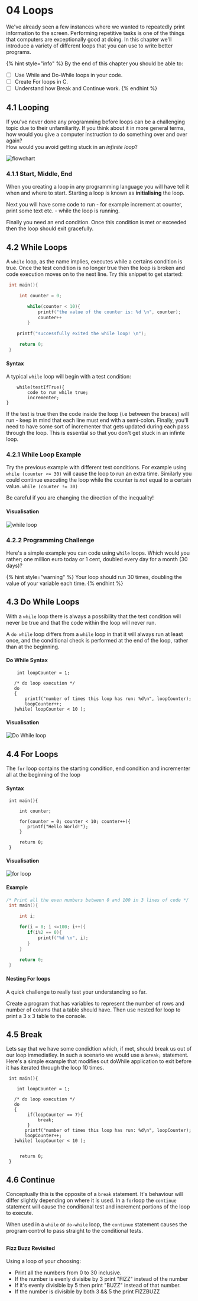 # 04 Loops

We've already seen a few instances where we wanted to repeatedly print information to the screen. Performing repetitive tasks is one of the things that computers are exceptionally good at doing. In this chapter we'll introduce a variety of different loops that you can use to write better programs.

{% hint style="info" %}
By the end of this chapter you should be able to:

* [ ] Use While and Do-While loops in your code.
* [ ] Create For loops in C.
* [ ] Understand how Break and Continue work.
{% endhint %}

## 4.1 Looping

If you've never done any programming before loops can be a challenging topic due to their unfamiliarity. If you think about it in more general terms, how would you give a computer instruction to do something over and over again?  
How would you avoid getting stuck in an _infinite loop_?

![flowchart](http://domhnallohanlon.com/cnotes/images/xkcd/flowchart.png)

### 4.1.1 Start, Middle, End

When you creating a loop in any programming language you will have tell it when and where to start. Starting a loop is known as **initialising** the loop.

Next you will have some code to run - for example increment at counter, print some text etc. - while the loop is running.

Finally you need an end condition. Once this condition is met or exceeded then the loop should exit gracefully.

## 4.2 While Loops

A `while` loop, as the name implies, executes while a certains condition is true. Once the test condition is no longer true then the loop is broken and code execution moves on to the next line. Try this snippet to get started:

```c
 int main(){

     int counter = 0;

        while(counter < 10){
            printf("the value of the counter is: %d \n", counter);
            counter++
        }

    printf("successfully exited the while loop! \n");

     return 0;
 }
```

#### Syntax

A typical `while` loop will begin with a test condition:

```text
    while(testIfTrue){
        code to run while true;
        incrementer;
}
```

If the test is true then the code inside the loop \(i.e between the braces\) will run - keep in mind that each line must end with a semi-colon. Finally, you'll need to have some sort of incrementer that gets updated during each pass through the loop. This is essential so that you don't get stuck in an infinte loop.

### 4.2.1 While Loop Example

Try the previous example with different test conditions. For example using `while (counter <= 30)` will cause the loop to run an extra time. Similarly you could continue executing the loop while the counter is _not_ equal to a certain value. `while (counter != 30)`

Be careful if you are changing the direction of the inequality!

#### Visualisation

![while loop](http://domhnallohanlon.com/cnotes/images/while.jpg)

### 4.2.2 Programming Challenge

Here's a simple example you can code using `while` loops. Which would you rather; one million euro today or 1 cent, doubled every day for a month \(30 days\)?

{% hint style="warning" %}
Your loop should run 30 times, doubling the value of your variable each time.
{% endhint %}



## 4.3 Do While Loops

With a `while` loop there is always a possibility that the test condition will never be true and that the code within the loop will never run.

A `do while` loop differs from a `while` loop in that it will always run at least once, and the conditional check is performed at the end of the loop, rather than at the beginning.

#### Do While Syntax

```text
    int loopCounter = 1;

   /* do loop execution */
   do
   {
       printf("number of times this loop has run: %d\n", loopCounter);
       loopCounter++;
   }while( loopCounter < 10 );
```

#### Visualisation

![Do While loop](http://domhnallohanlon.com/cnotes/images/doWhile.jpg)

## 4.4 For Loops

The `for` loop contains the starting condition, end condition and incrementer all at the beginning of the loop

#### Syntax

```text
 int main(){

     int counter;

     for(counter = 0; counter < 10; counter++){
        printf("Hello World!");
     }

     return 0;
 }
```

#### Visualisation

![for loop](http://domhnallohanlon.com/cnotes/images/for.jpg)

#### Example

```c
/* Print all the even numbers between 0 and 100 in 3 lines of code */
 int main(){

     int i;

     for(i = 0; i <=100; i++){
        if(i%2 == 0){
            printf("%d \n", i);
        }
     }

     return 0;
 }
```

#### Nesting For loops

A quick challenge to really test your understanding so far.

Create a program that has variables to represent the number of rows and number of colums that a table should have. Then use nested for loop to print a 3 x 3 table to the console.

## 4.5 Break

Lets say that we have some condidtion which, if met, should break us out of our loop immediatley. In such a scenario we would use a `break;` statement.  
Here's a simple example that modifies out doWhile application to exit before it has iterated through the loop 10 times.

```text
 int main(){

    int loopCounter = 1;

   /* do loop execution */
   do
   {
        if(loopCounter == 7){
            break;
        }
       printf("number of times this loop has run: %d\n", loopCounter);
       loopCounter++;
   }while( loopCounter < 10 );


     return 0;
 }
```

## 4.6 Continue

Conceptually this is the opposite of a `break` statement. It's behaviour will differ slightly depending on where it is used. In a `for`loop the `continue` statement will cause the conditional test and increment portions of the loop to execute.

When used in a `while` or `do-while` loop, the `continue` statement causes the program control to pass straight to the conditional tests.

## 

#### Fizz Buzz Revisited

Using a loop of your choosing:

* Print all the numbers from 0 to 30 inclusive.
* If the number is evenly divisibe by 3 print "FIZZ" instead of the number
* If it's evenly divisible by 5 then print "BUZZ" instead of that number.
* If the number is divisible by both 3 && 5 the print FIZZBUZZ

